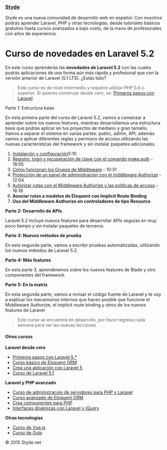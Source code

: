 ### [Styde](https://styde.net/)

Styde es una nueva comunidad de desarrollo web en español.
                    Con nosotros podrás aprender Laravel, PHP y otras tecnologías,
                    desde tutoriales básicos gratuitos hasta cursos avanzados a bajo costo,
                    de la mano de profesionales con años de experiencia.

# Curso de novedades en Laravel 5.2

En este curso aprenderás las **novedades de Laravel 5.2** con las cuales podrás aplicaciones de una forma aún más rápida y profesional que con la versión anterior de Laravel (5.1 LTS). ¿Estás listo?

> Este curso es de nivel intermedio y requiere utilizar PHP 5.6 o superior. Si quieres comenzar desde cero, ve: [Primeros pasos con Laravel](https://styde.net/curso-primeros-pasos-con-laravel-5/).

Parte 1: Estructura base

En esta primera parte del curso de Laravel 5.2, vamos a comenzar a aprender sobre los nuevos features, mientras desarrollamos una estructura base que podrás aplicar en tus proyectos de mediano y gran tamaño. Vamos a separar el sistema en varias partes: public, admin, API; además vamos a aplicar diferentes reglas y permisos de acceso utilizando las nuevas características del framework y sin instalar paquetes adicionales.

1.   [Instalación y configuración](https://styde.net/instalacion-y-configuracion-de-laravel-5-2/)5:10
2. [Registro, login y recuperación de clave con el comando make:auth](https://styde.net/registro-login-y-recuperacion-de-clave-con-el-comando-makeauth-en-laravel-5-2/) - 18:05
3. [Cómo funcionan los Grupos de Middleware](https://styde.net/como-funcionan-los-grupos-de-middleware-en-laravel-5-2/) - 10:31
4. [Protección de un panel de administración con el middleware Authorize](https://styde.net/proteccion-de-un-panel-de-administracion-con-el-middleware-authorize/) - 12:04
5. [Autorizar rutas con el Middleware Authorize y las políticas de acceso](https://styde.net/autorizar-rutas-con-el-middleware-authorize-y-las-politicas-de-acceso-en-laravel-5-2/) - 16:18
6. **Asociar rutas a modelos de Eloquent con Implicit Route Binding**
7. **Uso del Middleware Authorize en controladores de tipo Resource**

**Parte 2: Desarrollo de APIs**

Laravel 5.2 incluye nuevos features para desarrollar APIs seguras en muy poco tiempo y sin instalar paquetes de terceros.

**Parte 3: Nuevos métodos de prueba**

En esta segunda parte, vamos a escribir pruebas automatizadas, utilizando los nuevos métodos de Laravel 5.2.

**Parte 4: Más features**

En esta parte 3, aprenderemos sobre los nuevos features de Blade y otro componentes del framework.

**Parte 5: En la matrix**

En esta segunda parte, vamos a revisar el código fuente de Laravel y te voy a explicar los mecanismos internos que hacen posible que funcione el Middleware Authorize, el implicit route binding y otros de los nuevos features de Laravel

> Este curso se encuentra en desarrollo, por favor regresa cada semana para ver las nuevas lecciones

#### Otros cursos

**Laravel desde cero**
*   [                        Primeros pasos con Laravel 5.*                    ](https://styde.net/curso-primeros-pasos-con-laravel-5/)
*   [                        Curso básico de Eloquent ORM                    ](https://styde.net/curso-basico-de-eloquent-orm-con-laravel-5-1/)
*   [                        Crea una aplicación con Laravel 5                    ](https://styde.net/curso-crea-aplicaciones-con-laravel-5/)
*   [                        Curso de Laravel 5.1                    ](https://styde.net/curso-introductorio-laravel-5-1/)

**Laravel y PHP avanzado**
*   [                        Curso de administración de servidores para PHP y Laravel                    ](https://styde.net/curso-configuracion-administracion-de-servidores-php-laravel/)
*   [                        Curso avanzado de Eloquent ORM                    ](https://styde.net/curso-avanzado-de-eloquent-orm/)
*   [                        Crea componentes para PHP                    ](https://styde.net/curso-crea-componentes-para-php-y-laravel/)
*   [                        Interfaces dinámicas con Laravel y jQuery                    ](https://styde.net/curso-de-interfaces-dinamicas-con-laravel-y-jquery/)

**Otras tecnologías**
*   [                        Curso de Vue.js                    ](https://styde.net/curso-de-vue-js/)
*   [                        Curso de Gulp                    ](https://styde.net/curso-gulp-y-herramientas-de-automatizacion/)

© 2015 Styde.net
